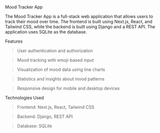 Mood Tracker App

The Mood Tracker App is a full-stack web application that allows users to track their mood over time. The frontend is built using Next.js, React, and Tailwind CSS, while the backend is built using Django and a REST API. The application uses SQLite as the database.

Features

> User authentication and authorization

> Mood tracking with emoji-based input

> Visualization of mood data using line charts

> Statistics and insights about mood patterns

> Responsive design for mobile and desktop devices

Technologies Used

> Frontend: Next.js, React, Tailwind CSS

> Backend: Django, REST API

> Database: SQLite